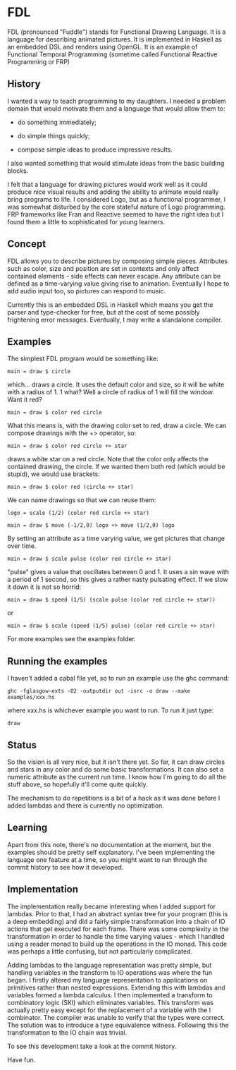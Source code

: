 # FDL

FDL (pronounced "Fuddle") stands for Functional Drawing Language. It is a language for describing animated pictures. It is implemented in Haskell as an embedded DSL and renders using OpenGL. It is an example of Functional Temporal Programming (sometime called Functional Reactive Programming or FRP)

## History

I wanted a way to teach programming to my daughters. I needed a problem domain that would motivate them and a language that would allow them to:

- do something immediately;

- do simple things quickly;

- compose simple ideas to produce impressive results.

I also wanted something that would stimulate ideas from the basic building blocks.

I felt that a language for drawing pictures would work well as it could produce nice visual results and adding the ability to animate would really bring programs to life. I considered Logo, but as a functional programmer, I was somewhat disturbed by the core stateful nature of Logo programming. FRP frameworks like Fran and Reactive seemed to have the right idea but I found them a little to sophisticated for young learners.

## Concept

FDL allows you to describe pictures by composing simple pieces. Attributes such as color, size and position are set in contexts and only affect contained elements - side effects can never escape. Any attribute can be defined as a time-varying value giving rise to animation. Eventually I hope to add audio input too, so pictures can respond to music.

Currently this is an embedded DSL in Haskell which means you get the parser and type-checker for free, but at the cost of some possibly frightening error messages. Eventually, I may write a standalone compiler.

## Examples

The simplest FDL program would be something like:

    main = draw $ circle

which... draws a circle. It uses the default color and size, so it will be white with a radius of 1. 1 what? Well a circle of radius of 1 will fill the window. Want it red?

    main = draw $ color red circle

What this means is, with the drawing color set to red, draw a circle. We can compose drawings with the +> operator, so:

    main = draw $ color red circle +> star

draws a white star on a red circle. Note that the color only affects the contained drawing, the circle. If we wanted them both red (which would be stupid), we would use brackets:

    main = draw $ color red (circle +> star)

We can name drawings so that we can reuse them:

    logo = scale (1/2) (color red circle +> star)

    main = draw $ move (-1/2,0) logo +> move (1/2,0) logo

By setting an attribute as a time varying value, we get pictures that change over time.

    main = draw $ scale pulse (color red circle +> star)

"pulse" gives a value that oscillates between 0 and 1. It uses a sin wave with a period of 1 second, so this gives a rather nasty pulsating effect. If we slow it down it is not so horrid:

    main = draw $ speed (1/5) (scale pulse (color red circle +> star))

or

    main = draw $ scale (speed (1/5) pulse) (color red circle +> star)

For more examples see the examples folder.

## Running the examples

I haven't added a cabal file yet, so to run an example use the ghc command:

    ghc -fglasgow-exts -O2 -outputdir out -isrc -o draw --make examples/xxx.hs

where xxx.hs is whichever example you want to run. To run it just type:

    draw

## Status

So the vision is all very nice, but it isn't there yet. So far, it can draw circles and stars in any color and do some basic transformations. It can also set a numeric attribute as the current run time. I know how I'm going to do all the stuff above, so hopefully it'll come quite quickly.

The mechanism to do repetitions is a bit of a hack as it was done before I added lambdas and there is currently no optimization.

## Learning

Apart from this note, there's no documentation at the moment, but the examples should be pretty self explanatory. I've been implementing the language one feature at a time, so you might want to run through the commit history to see how it developed.

## Implementation

The implementation really became interesting when I added support for lambdas. Prior to that, I had an abstract syntax tree for your program (this is a deep embedding) and did a fairly simple transformation into a chain of IO actions that get executed for each frame. There was some complexity in the transformation in order to handle the time varying values - which I handled using a reader monad to build up the operations in the IO monad. This code was perhaps a little confusing, but not particularly complicated.

Adding lambdas to the language representation was pretty simple, but handling variables in the transform to IO operations was where the fun began. I firstly altered my language representation to applications on primitives rather than nested expressions. Extending this with lambdas and variables formed a lambda calculus. I then implemented a transform to combinatory logic (SKI) which eliminates variables. This transform was actually pretty easy except for the replacement of a variable with the I combinator. The compiler was unable to verify that the types were correct. The solution was to introduce a type equivalence witness. Following this the transformation to the IO chain was trivial.

To see this development take a look at the commit history.


Have fun.
